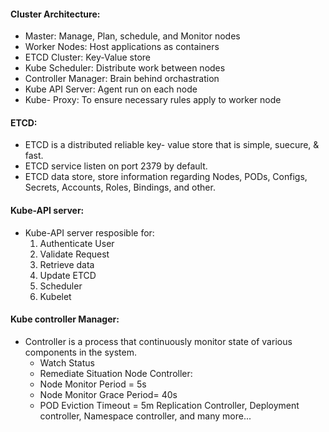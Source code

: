 #### Cluster Architecture: 

- Master: Manage, Plan, schedule, and Monitor nodes
- Worker Nodes: Host applications as containers
- ETCD Cluster: Key-Value store
- Kube Scheduler: Distribute work between nodes
- Controller Manager: Brain behind orchastration
- Kube API Server: Agent run on each node
- Kube- Proxy: To ensure necessary rules apply to worker node

#### ETCD:

- ETCD is a distributed reliable key- value store that is simple, suecure, & fast.
- ETCD service listen on port 2379 by default.
- ETCD data store, store information regarding Nodes, PODs, Configs, Secrets, Accounts, Roles, Bindings, and other.

#### Kube-API server:

- Kube-API server resposible for:
  1. Authenticate User
  2. Validate Request
  3. Retrieve data
  4. Update ETCD
  5. Scheduler
  6. Kubelet

#### Kube controller Manager:

- Controller is a process that continuously monitor state of various components in the system. 
  - Watch Status
  - Remediate Situation
  Node Controller:
  - Node Monitor Period = 5s
  - Node Monitor Grace Period= 40s
  - POD Eviction Timeout = 5m
 Replication Controller, Deployment controller, Namespace controller,  and many more...
  
  
  
  
